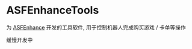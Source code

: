 # ASFEnhanceTools

为 [ASFEnhance](https://github.com/chr233/ASFEnhance) 开发的工具软件, 用于控制机器人完成购买游戏 / 卡单等操作

缓慢开发中
